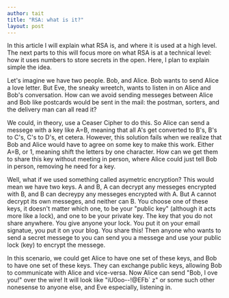 ```yaml
---
author: tait
title: "RSA: what is it?"
layout: post
---
```

In this article I will explain what RSA is, and where it is used at a high level. The next parts to this will focus more on what RSA is at a technical level: how it uses numbers to store secrets in the open. Here, I plan to explain simple the idea.

Let's imagine we have two people. Bob, and Alice. Bob wants to send Alice a love letter. But Eve, the sneaky wreetch, wants to listen in on Alice and Bob's conversation. How can we avoid sending messeges between Alice and Bob like postcards would be sent in the mail: the postman, sorters, and the delivery man can all read it?

We could, in theory, use a Ceaser Cipher to do this. So Alice can send a messege with a key like A=B, meaning that all A's get converted to B's, B's to C's, C's to D's, et cetera. However, this solution fails when we realize that Bob and Alice would have to agree on some key to make this work. Either A=B, or 1, meaning shift the letters by one character. How can we get them to share this key without meeting in person, where Alice could just tell Bob in person, removing he need for a key.

Well, what if we used something called asymetric encryption? This would mean we have two keys. A and B, A can decrypt any messeges encrypted with B, and B can decreypy any messeges encrypted with A. But A cannot decrypt its own messeges, and neither can B. You choose one of these keys, it doesn't matter which one, to be your "public key" (although it acts more like a lock), and one to be your private key. The key that you do not share anywhere. You give anyone your lock. You put it on your email signatue, you put it on your blog. You share this! Then anyone who wants to send a secret messege to you can send you a messege and use your public lock (key) to encrypt the messege.

In this scenario, we could get Alice to have one set of these keys, and Bob to have one set of these keys. They can exchange public keys, allowing Bob to communicate with Alice and vice-versa. Now Alice can send "Bob, I ove you!" over the wire! It will look like "iU0oo--!@EFb` z" or some such other nonesense to anyone else, and Eve especially, listening in.

